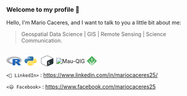 
### Welcome to my profile 👋

Hello, I'm Mario Caceres, and I want to talk to you a little bit about me: 

>Geospatial Data Science | GIS | Remote Sensing | Science Communication.

 <div style="display: inline_block"><br>
  <img align="center" alt="Mau-R" height="30" width="40" src="https://raw.githubusercontent.com/devicons/devicon/master/icons/r/r-original.svg">
  <img align="center" alt="Mau-Python" height="30" width="40" src="https://raw.githubusercontent.com/devicons/devicon/master/icons/python/python-original.svg">
  <img align="center" alt="Mau-Bash" height="30" width="40" src="https://raw.githubusercontent.com/devicons/devicon/master/icons/bash/bash-original.svg">
  <img align="center" alt="Mau-QIG" height="30" width="40" src="https://qgis.org/en/_downloads/19636e41148dfd0157ff0db3f7297069/qgis-icon64.svg">
  <img align="center" alt="Mau-GRASS-GIS" height="30" width="30" src="https://raw.githubusercontent.com/OSGeo/grass-website/master/static/images/favicon/android-chrome-192x192.png">
</div>







`<💼 LinkedIn>` : <https://www.linkedin.com/in/mariocaceres25/>

`<😃 Facebook>` : <https://www.facebook.com/mariocaceres25>



<!--
**andresbadillo/andresbadillo** is a ✨ _special_ ✨ repository because its `README.md` (this file) appears on your GitHub profile.

Here are some ideas to get you started:

- 🔭 I’m currently working on ...
- 🌱 I’m currently learning ...
- 👯 I’m looking to collaborate on ...
- 🤔 I’m looking for help with ...
- 💬 Ask me about ...
- 📫 How to reach me: ...
- 😄 Pronouns: ...
- ⚡ Fun fact: ...
-->
